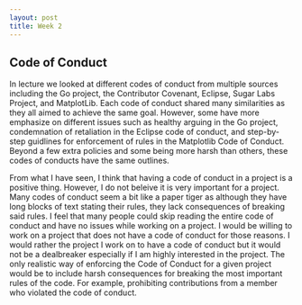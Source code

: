 ```yaml
---
layout: post
title: Week 2
---
```

## Code of Conduct
In lecture we looked at different codes of conduct from multiple sources including the Go project, the Contributor Covenant, Eclipse, Sugar Labs Project, and MatplotLib. Each code of conduct shared many similarities as they all aimed to achieve the same goal. However, some have more emphasize on different issues such as healthy arguing in the Go project, condemnation of retaliation in the Eclipse code of conduct, and step-by-step guidlines for enforcement of rules in the Matplotlib Code of Conduct. Beyond a few extra policies and some being more harsh than others, these codes of conducts have the same outlines.
<!--more-->
From what I have seen, I think that having a code of conduct in a project is a positive thing. However, I do not beleive it is very important for a project. Many codes of conduct seem a bit like a paper tiger as although they have long blocks of text stating their rules, they lack consequences of breaking said rules. I feel that many people could skip reading the entire code of conduct and have no issues while working on a project. I would be willing to work on a project that does not have a code of conduct for those reasons. I would rather the project I work on to have a code of conduct but it would not be a dealbreaker especially if I am highly interested in the project. The only realistic way of enforcing the Code of Conduct for a given project would be to include harsh consequences for breaking the most important rules of the code. For example, prohibiting contributions from a member who violated the code of conduct. 
